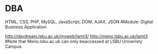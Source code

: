 # DBA
HTML, CSS, PHP, MySQL, JavaScript, DOM, AJAX, JSON
#Module: Digital Business Application

http://daydream.lsbu.ac.uk/myweb/lamt3/
http://meno.lsbu.ac.uk/lamt3 #Note that Meno.lsbu.ac.uk can only beaccessed at LSBU Univeristy Campus
